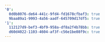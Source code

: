 ```yaml
---
'0':
  0d0b8076-de64-441c-9fd4-fd1678cfbaf3: true
  9baa89a1-9993-4a56-aadf-645709d17df5: true
'1':
  112127d9-bef3-4bf9-958a-df8a2f4b78bb: true
  d60d4022-1103-4604-af3f-c56e1be08f9c: true
---
```

